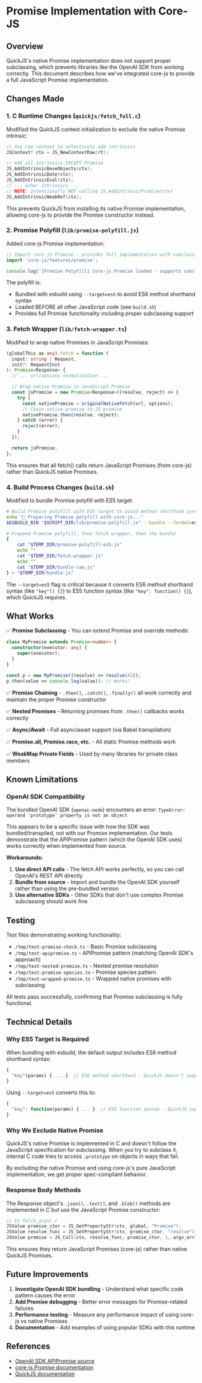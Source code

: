 # Promise Implementation with Core-JS

## Overview

QuickJS's native Promise implementation does not support proper subclassing, which prevents libraries like the OpenAI SDK from working correctly. This document describes how we've integrated core-js to provide a full JavaScript Promise implementation.

## Changes Made

### 1. C Runtime Changes (`quickjs/fetch_full.c`)

Modified the QuickJS context initialization to exclude the native Promise intrinsic:

```c
// Use raw context to selectively add intrinsics
JSContext* ctx = JS_NewContextRaw(rt);

// Add all intrinsics EXCEPT Promise
JS_AddIntrinsicBaseObjects(ctx);
JS_AddIntrinsicDate(ctx);
JS_AddIntrinsicEval(ctx);
// ... other intrinsics ...
// NOTE: Intentionally NOT calling JS_AddIntrinsicPromise(ctx)
JS_AddIntrinsicWeakRef(ctx);
```

This prevents QuickJS from installing its native Promise implementation, allowing core-js to provide the Promise constructor instead.

### 2. Promise Polyfill (`lib/promise-polyfill.js`)

Added core-js Promise implementation:

```javascript
// Import core-js Promise - provides full implementation with subclassing support
import 'core-js/features/promise';

console.log('[Promise Polyfill] Core-js Promise loaded - supports subclassing');
```

The polyfill is:
- Bundled with esbuild using `--target=es5` to avoid ES6 method shorthand syntax
- Loaded BEFORE all other JavaScript code (see `build.sh`)
- Provides full Promise functionality including proper subclassing support

### 3. Fetch Wrapper (`lib/fetch-wrapper.ts`)

Modified to wrap native Promises in JavaScript Promises:

```typescript
(globalThis as any).fetch = function (
  input: string | Request,
  init?: RequestInit
): Promise<Response> {
  // ... url/options normalization ...

  // Wrap native Promise in JavaScript Promise
  const jsPromise = new Promise<Response>((resolve, reject) => {
    try {
      const nativePromise = originalNativeFetch(url, options);
      // Chain native promise to JS promise
      nativePromise.then(resolve, reject);
    } catch (error) {
      reject(error);
    }
  });

  return jsPromise;
};
```

This ensures that all fetch() calls return JavaScript Promises (from core-js) rather than QuickJS native Promises.

### 4. Build Process Changes (`build.sh`)

Modified to bundle Promise polyfill with ES5 target:

```bash
# Build Promise polyfill with ES5 target to avoid method shorthand syntax
echo "🔧 Preparing Promise polyfill with core-js..."
$ESBUILD_BIN "$SCRIPT_DIR/lib/promise-polyfill.js" --bundle --format=esm --target=es5 --outfile="$TEMP_DIR/promise-polyfill-es5.js"

# Prepend Promise polyfill, then fetch wrapper, then the bundle
{
    cat "$TEMP_DIR/promise-polyfill-es5.js"
    echo ""
    cat "$TEMP_DIR/fetch-wrapper.js"
    echo ""
    cat "$TEMP_DIR/bundle-raw.js"
} > "$TEMP_DIR/bundle.js"
```

The `--target=es5` flag is critical because it converts ES6 method shorthand syntax (like `"key"() {}`) to ES5 function syntax (like `"key": function() {}`), which QuickJS requires.

## What Works

✅ **Promise Subclassing** - You can extend Promise and override methods:
```typescript
class MyPromise extends Promise<number> {
  constructor(executor: any) {
    super(executor);
  }
}

const p = new MyPromise((resolve) => resolve(42));
p.then(value => console.log(value)); // Works!
```

✅ **Promise Chaining** - `.then()`, `.catch()`, `.finally()` all work correctly and maintain the proper Promise constructor

✅ **Nested Promises** - Returning promises from `.then()` callbacks works correctly

✅ **Async/Await** - Full async/await support (via Babel transpilation)

✅ **Promise.all, Promise.race, etc.** - All static Promise methods work

✅ **WeakMap Private Fields** - Used by many libraries for private class members

## Known Limitations

### OpenAI SDK Compatibility

The bundled OpenAI SDK (`openai-node`) encounters an error: `TypeError: operand 'prototype' property is not an object`

This appears to be a specific issue with how the SDK was bundled/transpiled, not with our Promise implementation. Our tests demonstrate that the APIPromise pattern (which the OpenAI SDK uses) works correctly when implemented from source.

**Workarounds:**
1. **Use direct API calls** - The fetch API works perfectly, so you can call OpenAI's REST API directly
2. **Bundle from source** - Import and bundle the OpenAI SDK yourself rather than using the pre-bundled version
3. **Use alternative SDKs** - Other SDKs that don't use complex Promise subclassing should work fine

## Testing

Test files demonstrating working functionality:
- `/tmp/test-promise-check.ts` - Basic Promise subclassing
- `/tmp/test-apipromise.ts` - APIPromise pattern (matching OpenAI SDK's approach)
- `/tmp/test-nested-promise.ts` - Nested promise resolution
- `/tmp/test-promise-species.ts` - Promise species pattern
- `/tmp/test-wrapped-promise.ts` - Wrapped native promises with subclassing

All tests pass successfully, confirming that Promise subclassing is fully functional.

## Technical Details

### Why ES5 Target is Required

When bundling with esbuild, the default output includes ES6 method shorthand syntax:
```javascript
{
  "key"(params) { ... }  // ES6 method shorthand - QuickJS doesn't support this!
}
```

Using `--target=es5` converts this to:
```javascript
{
  "key": function(params) { ... }  // ES5 function syntax - QuickJS supports this
}
```

### Why We Exclude Native Promise

QuickJS's native Promise is implemented in C and doesn't follow the JavaScript specification for subclassing. When you try to subclass it, internal C code tries to access `.prototype` on objects in ways that fail.

By excluding the native Promise and using core-js's pure JavaScript implementation, we get proper spec-compliant behavior.

### Response Body Methods

The Response object's `.json()`, `.text()`, and `.blob()` methods are implemented in C but use the JavaScript Promise constructor:

```c
// In fetch_async.c
JSValue promise_ctor = JS_GetPropertyStr(ctx, global, "Promise");
JSValue resolve_func = JS_GetPropertyStr(ctx, promise_ctor, "resolve");
JSValue promise = JS_Call(ctx, resolve_func, promise_ctor, 1, argv_arr);
```

This ensures they return JavaScript Promises (core-js) rather than native QuickJS Promises.

## Future Improvements

1. **Investigate OpenAI SDK bundling** - Understand what specific code pattern causes the error
2. **Add Promise debugging** - Better error messages for Promise-related failures
3. **Performance testing** - Measure any performance impact of using core-js vs native Promises
4. **Documentation** - Add examples of using popular SDKs with this runtime

## References

- [OpenAI SDK APIPromise source](https://github.com/openai/openai-node/blob/master/src/core/api-promise.ts)
- [core-js Promise documentation](https://github.com/zloirock/core-js#promise)
- [QuickJS documentation](https://bellard.org/quickjs/)
